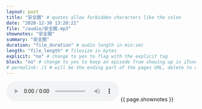 ```yaml
---
layout: post
title: "安全圈" # quotes allow forbidden characters like the colon
date: "2020-12-30 13:20:21"
file: "/audio/安全圈.mp3"
shownotes: "安全圈"
summary: "安全圈"
duration: "file_duration" # audio length in min:sec
length: "file_length" # filesize in bytes
explicit: "no" # change to yes to flag with the explicit tag
block: "no" # change to yes to keep an episode from showing up in iTunes
# permalink: /1 # will be the ending part of the pages URL, delete to default to the title
---
```


<audio controls>
<source src="{{site.url}}{{site.baseurl}}{{ page.file }}" type="audio/x-mp3">
Your browser does not support the audio element.
</audio>
{{ page.shownotes }}
